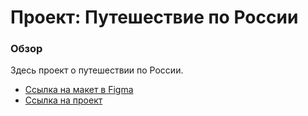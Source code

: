 # Проект: Путешествие по России

### Обзор



Здесь проект о путешествии по России.

* [Ссылка на макет в Figma](https://www.figma.com/file/5S2WSbEFL6awjVWJ0NWL8Q/Sprint-3_-Russia-_-desktop-mobile?node-id=28503%3A0)
* [Ссылка на проект](https://alexandergninenko.github.io/russian-travel)


